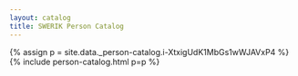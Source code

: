 ```yaml
---
layout: catalog
title: SWERIK Person Catalog
---
```

{% assign p = site.data._person-catalog.i-XtxigUdK1MbGs1wWJAVxP4 %}
{% include person-catalog.html p=p %}

